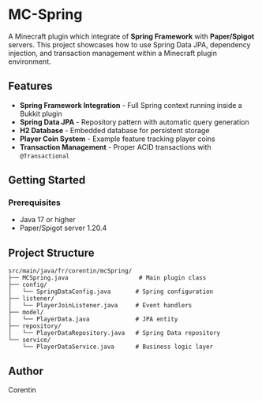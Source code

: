 # MC-Spring

A Minecraft plugin which integrate of **Spring Framework** with **Paper/Spigot** servers. This project showcases how to use Spring Data JPA, dependency injection, and transaction management within a Minecraft plugin environment.

## Features

- **Spring Framework Integration** - Full Spring context running inside a Bukkit plugin
- **Spring Data JPA** - Repository pattern with automatic query generation
- **H2 Database** - Embedded database for persistent storage
- **Player Coin System** - Example feature tracking player coins
- **Transaction Management** - Proper ACID transactions with `@Transactional`

## Getting Started

### Prerequisites

- Java 17 or higher
- Paper/Spigot server 1.20.4

## Project Structure

```
src/main/java/fr/corentin/mcSpring/
├── MCSpring.java                    # Main plugin class
├── config/
│   └── SpringDataConfig.java       # Spring configuration
├── listener/
│   └── PlayerJoinListener.java     # Event handlers
├── model/
│   └── PlayerData.java             # JPA entity
├── repository/
│   └── PlayerDataRepository.java   # Spring Data repository
└── service/
    └── PlayerDataService.java      # Business logic layer
```

## Author

Corentin

